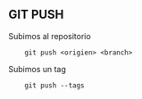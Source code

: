 ## GIT PUSH

Subimos al repositorio
```ssh
	git push <origien> <branch>
```
Subimos un tag
```ssh
	git push --tags
```
